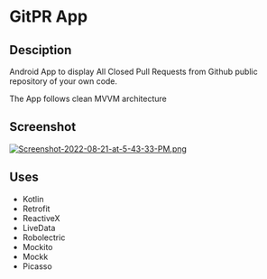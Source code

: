 # GitPR App

## Desciption
Android App to display All Closed Pull Requests from Github public
repository of your own code.

The App follows clean MVVM architecture

## Screenshot
[![Screenshot-2022-08-21-at-5-43-33-PM.png](https://i.postimg.cc/g0b4St4K/Screenshot-2022-08-21-at-5-43-33-PM.png)](https://postimg.cc/75XgbVFC)

## Uses
- Kotlin
- Retrofit
- ReactiveX
- LiveData
- Robolectric
- Mockito
- Mockk
- Picasso
